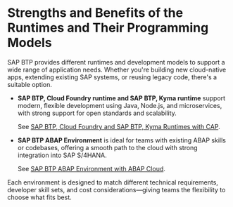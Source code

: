 <!-- loio86688d1fdbfe48688ac0447879745c89 -->

# Strengths and Benefits of the Runtimes and Their Programming Models

SAP BTP provides different runtimes and development models to support a wide range of application needs. Whether you're building new cloud-native apps, extending existing SAP systems, or reusing legacy code, there's a suitable option.

-   **SAP BTP, Cloud Foundry runtime and SAP BTP, Kyma runtime** support modern, flexible development using Java, Node.js, and microservices, with strong support for open standards and scalability.

    See [SAP BTP, Cloud Foundry and SAP BTP, Kyma Runtimes with CAP](sap-btp-cloud-foundry-and-sap-btp-kyma-runtimes-with-cap-0f9cfe9.md).

-   **SAP BTP ABAP Environment** is ideal for teams with existing ABAP skills or codebases, offering a smooth path to the cloud with strong integration into SAP S/4HANA.

    See [SAP BTP ABAP Environment with ABAP Cloud](sap-btp-abap-environment-with-abap-cloud-174b229.md).


Each environment is designed to match different technical requirements, developer skill sets, and cost considerations—giving teams the flexibility to choose what fits best.

